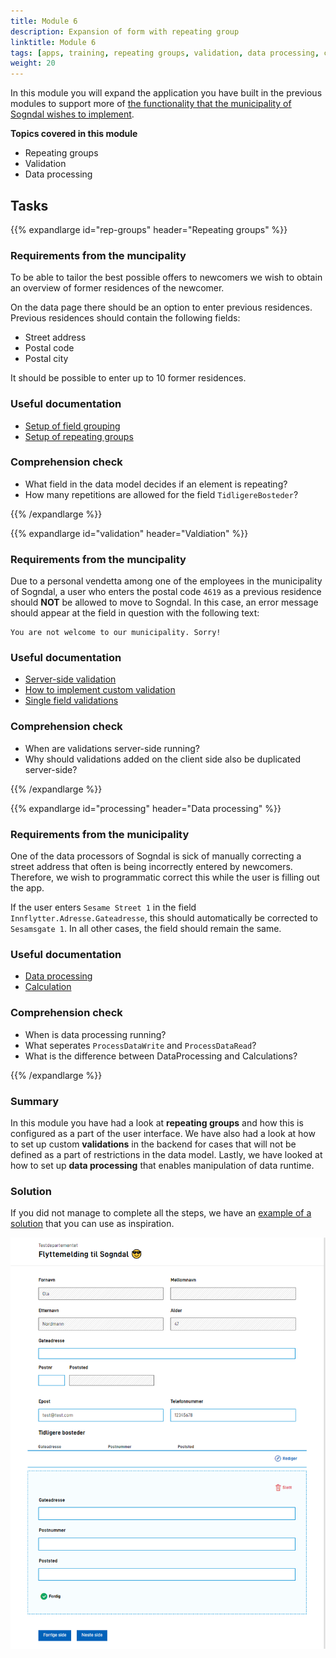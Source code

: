 ```yaml
---
title: Module 6
description: Expansion of form with repeating group
linktitle: Module 6
tags: [apps, training, repeating groups, validation, data processing, consume API ]
weight: 20
---
```


In this module you will expand the application you have built in the previous modules to support more of [the functionality that the municipality of Sogndal wishes to implement](../case/#demands-from-the-muncipality).

**Topics covered in this module**
- Repeating groups
- Validation
- Data processing

## Tasks

{{% expandlarge id="rep-groups" header="Repeating groups" %}}
### Requirements from the muncipality

To be able to tailor the best possible offers to newcomers we wish to obtain an overview of former residences of the newcomer.

On the data page there should be an option to enter previous residences. Previous residences should contain the following fields:
- Street address
- Postal code
- Postal city

It should be possible to enter up to 10 former residences. 

### Useful documentation
- [Setup of field grouping](/app/development/ux/fields/grouping/setup/)
- [Setup of repeating groups](/app/development/ux/fields/grouping/repeating/)

### Comprehension check
- What field in the data model decides if an element is repeating?
- How many repetitions are allowed for the field `TidligereBosteder`? 

{{% /expandlarge %}}


{{% expandlarge id="validation" header="Valdiation" %}}
### Requirements from the muncipality

Due to a personal vendetta among one of the employees in the municipality of Sogndal, a user who enters the postal code `4619` as a previous residence
should **NOT** be allowed to move to Sogndal. In this case, an error message should appear at the field in question with the following text:

```rich
You are not welcome to our municipality. Sorry!
```

### Useful documentation
- [Server-side validation](/app/development/logic/validation/#server-side-validation)
- [How to implement custom validation](/app/development/logic/validation/#how-to-add-custom-validation)
- [Single field validations](/app/development/logic/validation/#single-field-validation)

### Comprehension check
- When are validations server-side running?
- Why should validations added on the client side also be duplicated server-side?

{{% /expandlarge %}}


{{% expandlarge id="processing" header="Data processing" %}}
### Requirements from the municipality
One of the data processors of Sogndal is sick of manually correcting a street address that often is being incorrectly entered by newcomers.
Therefore, we wish to programmatic correct this while the user is filling out the app.

If the user enters `Sesame Street 1` in the field `Innflytter.Adresse.Gateadresse`, this should automatically be corrected to `Sesamsgate 1`.
In all other cases, the field should remain the same.


### Useful documentation
- [Data processing](/app/development/logic/dataprocessing/)
- [Calculation](/app/development/logic/calculation/#calculation)

### Comprehension check
- When is data processing running?
- What seperates `ProcessDataWrite` and `ProcessDataRead`?
- What is the difference between DataProcessing and Calculations?

{{% /expandlarge %}}


### Summary
In this module you have had a look at **repeating groups** and how this is configured as a part of the user interface.
We have also had a look at how to set up custom **validations** in the backend for cases that will not be defined as a part of restrictions in the data model.
Lastly, we have looked at how to set up **data processing** that enables manipulation of data runtime.

### Solution
If you did not manage to complete all the steps, we have an [example of a solution](https://altinn.studio/repos/ttd/tilflytter-sogndal-lf/src/branch/bolk/6) that you can use as inspiration.

![Screenshot of data collecting page with repeating groups](/app/app-dev-course/modul6/data-rep-grupper-screenshot.png "Screenshot of data collecting page with repeating groups")